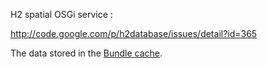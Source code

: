 H2 spatial OSGi service :

http://code.google.com/p/h2database/issues/detail?id=365


The data stored in the [Bundle cache](http://www.osgi.org/javadoc/r4v43/core/org/osgi/framework/Bundle.html#getDataFile%28java.lang.String%29).